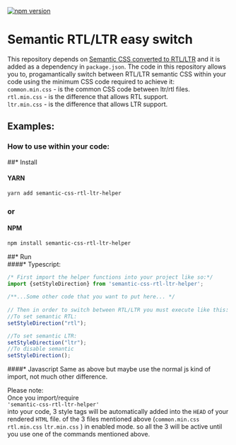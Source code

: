 [![npm version](https://badge.fury.io/js/semantic-css-rtl-ltr-helper.svg)](https://www.npmjs.com/package/semantic-css-rtl-ltr-helper)
# Semantic RTL/LTR easy switch
This repository depends on [Semantic CSS converted to RTL/LTR](https://github.com/Okoyl/Semantic-UI-CSS) and it is added as a dependency in ```package.json```.
The code in this repository allows you to, progamantically switch between RTL/LTR semantic CSS within your    
code using the minimum CSS code required to achieve it:   
`common.min.css` - is the common CSS code between ltr/rtl files.   
`rtl.min.css` - is the difference that allows RTL support.  
`ltr.min.css` - is the difference that allows LTR support. 
## Examples:
### How to use within your code:
##* Install
#### YARN
```bash
yarn add semantic-css-rtl-ltr-helper
```
### or     
#### NPM
```bash
npm install semantic-css-rtl-ltr-helper
```

##* Run    
####* Typescript:    
```ts
/* First import the helper functions into your project like so:*/
import {setStyleDirection} from 'semantic-css-rtl-ltr-helper';   
   
/**...Some other code that you want to put here... */
   
// Then in order to switch between RTL/LTR you must execute like this:
//To set semantic RTL:
setStyleDirection("rtl");

//To set semantic LTR:
setStyleDirection("ltr");
//To disable semantic
setStyleDirection();
```
####* Javascript
Same as above but maybe use the normal js kind of import, not much other difference.

Please note:   
Once you import/require   
`'semantic-css-rtl-ltr-helper'`   
into your code,
3 style tags will be automatically added into the `HEAD` of your rendered `HTML` file.
of the 3 files mentioned above (`common.min.css` `rtl.min.css` `ltr.min.css`  ) in enabled mode.
so all the 3 will be active until you use one of the commands mentioned above.
